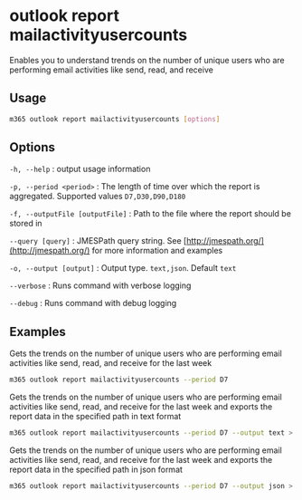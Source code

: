 # outlook report mailactivityusercounts

Enables you to understand trends on the number of unique users who are performing email activities like send, read, and receive

## Usage

```sh
m365 outlook report mailactivityusercounts [options]
```

## Options

`-h, --help`
: output usage information

`-p, --period <period>`
: The length of time over which the report is aggregated. Supported values `D7,D30,D90,D180`

`-f, --outputFile [outputFile]`
: Path to the file where the report should be stored in

`--query [query]`
: JMESPath query string. See [http://jmespath.org/](http://jmespath.org/) for more information and examples

`-o, --output [output]`
: Output type. `text,json`. Default `text`

`--verbose`
: Runs command with verbose logging

`--debug`
: Runs command with debug logging

## Examples

Gets the trends on the number of unique users who are performing email activities like send, read, and receive for the last week

```sh
m365 outlook report mailactivityusercounts --period D7
```

Gets the trends on the number of unique users who are performing email activities like send, read, and receive for the last week and exports the report data in the specified path in text format

```sh
m365 outlook report mailactivityusercounts --period D7 --output text > "mailactivityusercounts.txt"
```

Gets the trends on the number of unique users who are performing email activities like send, read, and receive for the last week and exports the report data in the specified path in json format

```sh
m365 outlook report mailactivityusercounts --period D7 --output json > "mailactivityusercounts.json"
```
